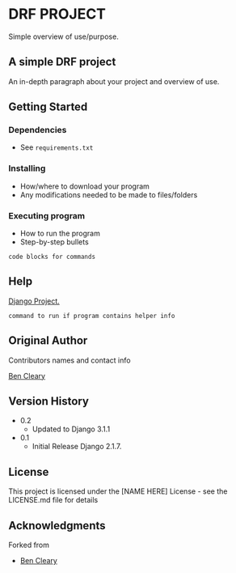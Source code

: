 # DRF PROJECT

Simple overview of use/purpose.

## A simple DRF project

An in-depth paragraph about your project and overview of use.

## Getting Started

### Dependencies

* See `requirements.txt`

### Installing

* How/where to download your program
* Any modifications needed to be made to files/folders

### Executing program

* How to run the program
* Step-by-step bullets
```
code blocks for commands
```

## Help

[Django Project.](https://docs.djangoproject.com/en/3.1/)
```
command to run if program contains helper info
```

## Original Author

Contributors names and contact info
 
[Ben Cleary](https://github.com/bencleary/)

## Version History

* 0.2
    * Updated to Django 3.1.1
* 0.1
    * Initial Release Django 2.1.7.

## License

This project is licensed under the [NAME HERE] License - see the LICENSE.md file for details

## Acknowledgments

Forked from
* [Ben Cleary](https://github.com/bencleary/movies_demo_app)
